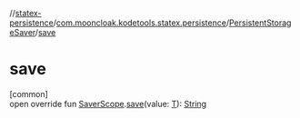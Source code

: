 //[statex-persistence](../../../index.md)/[com.mooncloak.kodetools.statex.persistence](../index.md)/[PersistentStorageSaver](index.md)/[save](save.md)

# save

[common]\
open override fun [SaverScope](https://developer.android.com/reference/kotlin/androidx/compose/runtime/saveable/SaverScope.html).[save](save.md)(value: [T](index.md)): [String](https://kotlinlang.org/api/latest/jvm/stdlib/kotlin/-string/index.html)
